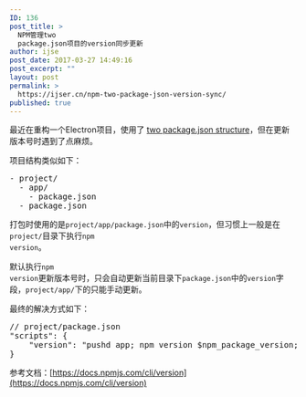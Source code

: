```yaml
---
ID: 136
post_title: >
  NPM管理two
  package.json项目的version同步更新
author: ijse
post_date: 2017-03-27 14:49:16
post_excerpt: ""
layout: post
permalink: >
  https://ijser.cn/npm-two-package-json-version-sync/
published: true
---
```

最近在重构一个Electron项目，使用了 [two package.json structure](https://github.com/electron-userland/electron-builder/wiki/Two-package.json-Structure)，但在更新版本号时遇到了点麻烦。

项目结构类似如下：
<pre class="lang:default highlight:0 decode:true" title="two package.json structure">- project/
  - app/
    - package.json
  - package.json</pre>
打包时使用的是<code>project/app/package.json</code>中的<code>version</code>，但习惯上一般是在<code>project/</code>目录下执行<code>npm version</code>。

默认执行<code>npm version</code>更新版本号时，只会自动更新当前目录下<code>package.json</code>中的<code>version</code>字段，<code>project/app/</code>下的只能手动更新。

最终的解决方式如下：
<pre class="lang:js decode:true">// project/package.json
"scripts": {
    "version": "pushd app; npm version $npm_package_version; git add -A; popd"
}
</pre>
参考文档：[https://docs.npmjs.com/cli/version](https://docs.npmjs.com/cli/version)